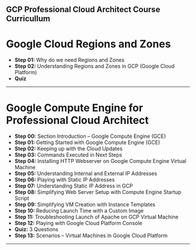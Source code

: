
GCP Professional Cloud Architect Course Curricullum
------------------------------------------------------


# Google Cloud Regions and Zones

- **Step 01:** Why do we need Regions and Zones  
- **Step 02:** Understanding Regions and Zones in GCP (Google Cloud Platform)  
- **Quiz**

---

# Google Compute Engine for Professional Cloud Architect

- **Step 00:** Section Introduction – Google Compute Engine (GCE)  
- **Step 01:** Getting Started with Google Compute Engine (GCE)  
- **Step 02:** Keeping up with the Cloud Updates  
- **Step 03:** Commands Executed in Next Steps  
- **Step 04:** Installing HTTP Webserver on Google Compute Engine Virtual Machine  
- **Step 05:** Understanding Internal and External IP Addresses  
- **Step 06:** Playing with Static IP Addresses  
- **Step 07:** Understanding Static IP Address in GCP  
- **Step 08:** Simplifying Web Server Setup with Compute Engine Startup Script  
- **Step 09:** Simplifying VM Creation with Instance Templates  
- **Step 10:** Reducing Launch Time with a Custom Image  
- **Step 11:** Troubleshooting Launch of Apache on GCP Virtual Machine  
- **Step 12:** Playing with Google Cloud Platform Console  
- **Quiz:** 3 Questions  
- **Step 13:** Scenarios – Virtual Machines in Google Cloud Platform  

---












